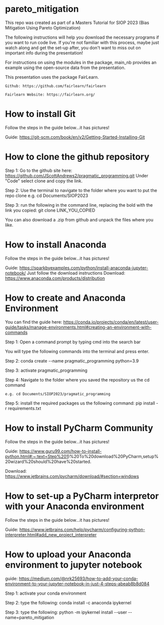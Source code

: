 # pareto_mitigation
This repo was created as part of a Masters Tutorial for SIOP 2023 (Bias Mitigation Using Pareto Optimization) 

The following instructions will help you download the necessary programs if you want to run code live. If you're not familiar with this process, maybe just watch along and get the set-up after, you don't want to miss out on important info during the presentation!

For instructions on using the modules in the package, main_nb provides an example using the open-source data from the presentation.

This presentation uses the package FairLearn. 

    Github: https://github.com/fairlearn/fairlearn

    Fairlearn Website: https://fairlearn.org/ 

# How to install Git
Follow the steps in the guide below...it has pictures!

Guide: https://git-scm.com/book/en/v2/Getting-Started-Installing-Git

# How to clone the github repository
Step 1: Go to the github site here: https://github.com/JScottAndrews2/pragmatic_programming.git Under "Code" select clone and copy the link.

Step 2: Use the terminal to navigate to the folder where you want to put the repo clone e.g. cd Documents/SIOP2023

Step 3: run the following in the command line, replacing the bold with the link you copied: git clone LINK_YOU_COPIED

You can also download a .zip from github and unpack the files where you like. 

# How to install Anaconda
Follow the steps in the guide below...it has pictures!

Guide: https://sparkbyexamples.com/python/install-anaconda-jupyter-notebook/ Just follow the download instructions Download: https://www.anaconda.com/products/distribution

# How to create and Anaconda Environment
You can find the guide here: https://conda.io/projects/conda/en/latest/user-guide/tasks/manage-environments.html#creating-an-environment-with-commands

Step 1: Open a command prompt by typing cmd into the search bar

You will type the following commands into the terminal and press enter.

Step 2: conda create --name pragmatic_programming python=3.9

Step 3: activate pragmatic_programming

Step 4: Navigate to the folder where you saved the repository us the cd command

    e.g. cd Documents/SIOP2023/pragmatic_programming

Step 5: install the required packages us the following command: pip install -r requirements.txt

# How to install PyCharm Community
Follow the steps in the guide below...it has pictures!

Guide: https://www.guru99.com/how-to-install-python.html#:~:text=Step%201)%20To%20download%20PyCharm,setup%20wizard%20should%20have%20started.

Download: https://www.jetbrains.com/pycharm/download/#section=windows

# How to set-up a PyCharm interpretor with your Anaconda environment
Follow the steps in the guide below...it has pictures!

Guide: https://www.jetbrains.com/help/pycharm/configuring-python-interpreter.html#add_new_project_interpreter

# How to upload your Anaconda environment to jupyter notebook
guide: https://medium.com/@nrk25693/how-to-add-your-conda-environment-to-your-jupyter-notebook-in-just-4-steps-abeab8b8d084

Step 1: activate your conda environment

Step 2: type the following: conda install -c anaconda ipykernel

Step 3: type the following: python -m ipykernel install --user --name=pareto_mitigation